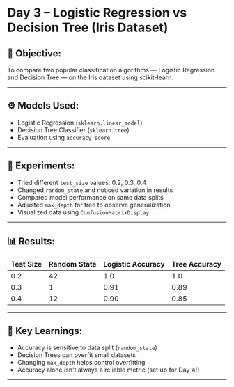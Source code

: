 # Day 3 – Logistic Regression vs Decision Tree (Iris Dataset)

## 📌 Objective:
To compare two popular classification algorithms — Logistic Regression and Decision Tree — on the Iris dataset using scikit-learn.

---

## ⚙️ Models Used:
- Logistic Regression (`sklearn.linear_model`)
- Decision Tree Classifier (`sklearn.tree`)
- Evaluation using `accuracy_score`

---

## 🧪 Experiments:
- Tried different `test_size` values: 0.2, 0.3, 0.4
- Changed `random_state` and noticed variation in results
- Compared model performance on same data splits
- Adjusted `max_depth` for tree to observe generalization
- Visualized data using `ConfusionMatrixDisplay`

---

## 📊 Results:
| Test Size | Random State | Logistic Accuracy | Tree Accuracy |
|-----------|--------------|-------------------|----------------|
| 0.2       | 42           | 1.0               | 1.0            |
| 0.3       | 1            | 0.91              | 0.89           |
| 0.4       | 12           | 0.90              | 0.85           |

---

## 🧠 Key Learnings:
- Accuracy is sensitive to data split (`random_state`)
- Decision Trees can overfit small datasets
- Changing `max_depth` helps control overfitting
- Accuracy alone isn't always a reliable metric (set up for Day 4!)

---
